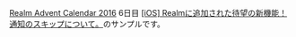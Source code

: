 [Realm Advent Calendar 2016](http://qiita.com/advent-calendar/2016/realm) 6日目 [[iOS] Realmに追加された待望の新機能！通知のスキップについて。](http://qiita.com/yusuga/items/fd4ee0127d892e51c290)のサンプルです。